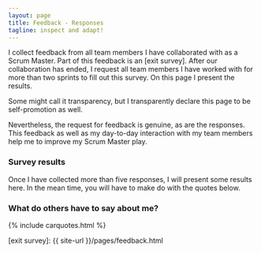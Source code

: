 ```yaml
---
layout: page
title: Feedback - Responses
tagline: inspect and adapt!
---
```


I collect feedback from all team members I have collaborated with as a Scrum Master.
Part of this feedback is an [exit survey].
After our collaboration has ended,
I request all team members I have worked with for more than two sprints to fill out this survey. 
On this page I present the results.

Some might call it transparency, but I transparently declare this page to be self-promotion as well.

Nevertheless, the request for feedback is genuine, as are the responses. 
This feedback as well as my day-to-day interaction with my team members help me to improve my Scrum Master play.

### Survey results

Once I have collected more than five responses, I will present some results here. In the mean time, you will have to make do with the quotes below.

### What do others have to say about me?

{% include carquotes.html %}


 [exit survey]: {{ site-url }}/pages/feedback.html